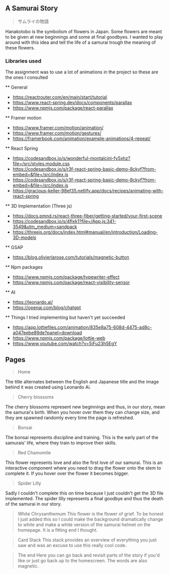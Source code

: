 ## A Samurai Story
> サムライの物語

Hanakotobo is the symbolism of flowers in Japan. Some flowers are meant to be given at new beginnings and some at final goodbyes. I wanted to play around with this idea and tell the life of a samurai trough the meaning of these flowers.



### Libraries used

The assignment was to use a lot of animations in the project so these are the ones I consulted

** General
-  https://reactrouter.com/en/main/start/tutorial
-  https://www.react-spring.dev/docs/components/parallax
-  https://www.npmjs.com/package/react-parallax 

** Framer motion
- https://www.framer.com/motion/animation/ 
- https://www.framer.com/motion/gestures/
- https://framerbook.com/animation/example-animations/4-repeat/

** React Spring
- https://codesandbox.io/s/wonderful-montalcini-fy5xhz?file=/src/styles.module.css
- https://codesandbox.io/s/r3f-react-spring-basic-demo-8ckyf?from-embed=&file=/src/index.js
- https://codesandbox.io/s/r3f-react-spring-basic-demo-8ckyf?from-embed=&file=/src/index.js
- https://gracious-keller-98ef35.netlify.app/docs/recipes/animating-with-react-spring

** 3D Implementation (Three js)
- https://docs.pmnd.rs/react-three-fiber/getting-started/your-first-scene
- https://codesandbox.io/s/4flxk1?file=/App.js:341-3549&utm_medium=sandpack
- https://threejs.org/docs/index.html#manual/en/introduction/Loading-3D-models

** GSAP
- https://blog.olivierlarose.com/tutorials/magnetic-button

** Npm packages
- https://www.npmjs.com/package/typewriter-effect
- https://www.npmjs.com/package/react-visibility-sensor 

** AI
- https://leonardo.ai/
- https://openai.com/blog/chatgpt

** Things I tried implementing but haven't yet succeeded
- https://app.lottiefiles.com/animation/835e8a75-608d-4475-ad8c-a047eebe89de?panel=download
- https://www.npmjs.com/package/lottie-web
- https://www.youtube.com/watch?v=5iFu23h5EgY

## Pages

> Home

The title alternates between the English and Japanese title and the image behind it was created using Leonardo Ai.

> Cherry blossoms

The cherry blossoms represent new beginnings and thus, in our story, mean the samurai's birth. When you hover over them they can change size, and they are spawned randomly every time the page is refreshed.

> Bonsai

The bonsai represents discipline and training. This is the early part of the samurais' life, where they train to improve their skills.

> Red Chamomile

This flower represents love and also the first love of our samurai. This is an interactive component where you need to drag the flower onto the stem to complete it. If you hover over the flower it becomes bigger.

> Spider Lilly

Sadly I couldn't complete this on time because I just couldn't get the 3D file implemented. The spider lilly represents a final goodbye and thus the death of the samurai in our story.

> White Chrysanthemum
This flower is the flower of grief. To be honest I just added this so I could make the background dramatically change to white and make a white version of the samurai helmet on the homepage. It is a fitting end I thought.

> Card Stack
This stack provides an overview of everything you just saw and was an excuse to use this really cool code.

> The end
Here you can go back and revisit parts of the story if you'd like or just go back up to the homescreen. The words are also magnetic.
